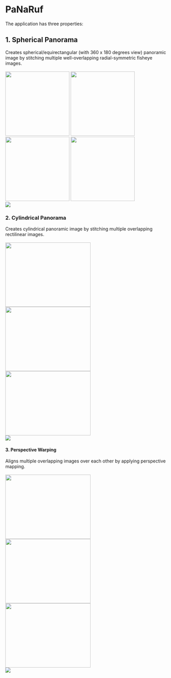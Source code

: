 # PaNaRuf
The application has three properties:


## 1. Spherical Panorama
  Creates spherical/equirectangular (with 360 x 180 degrees view) panoramic image by stitching multiple well-overlapping radial-symmetric fisheye images.<br />
<br />
  <img src="https://user-images.githubusercontent.com/25903137/85304345-edc8f980-b4ab-11ea-93f5-37b0be949f0c.png" width="200" height="200"/>
  <img src="https://user-images.githubusercontent.com/25903137/85304311-e4d82800-b4ab-11ea-93fb-4374b6c27e24.png" width="200" height="200"/>
  <img src="https://user-images.githubusercontent.com/25903137/85304323-e7d31880-b4ab-11ea-95a7-c44007b6be33.png" width="200" height="200"/>
  <img src="https://user-images.githubusercontent.com/25903137/85304332-eace0900-b4ab-11ea-9557-0a2fc4776a26.png" width="200" height="200"/>
  <br />
  <img src="https://user-images.githubusercontent.com/25903137/85305120-ea823d80-b4ac-11ea-9e17-530e114d5b9c.png"/>

### 2. Cylindrical Panorama
   Creates cylindrical panoramic image by stitching multiple overlapping rectilinear images.<br />
<br />
  <img src="https://user-images.githubusercontent.com/25903137/85307405-29fe5900-b4b0-11ea-8df6-395fe50e018d.jpg" width="266" height="200"/>
  <img src="https://user-images.githubusercontent.com/25903137/85307402-28cd2c00-b4b0-11ea-9e63-47b9d3c4077b.jpg" width="266" height="200"/>
  <img src="https://user-images.githubusercontent.com/25903137/85307404-2965c280-b4b0-11ea-9767-07090914cd88.jpg" width="266" height="200"/>
  <br />
  <img src="https://user-images.githubusercontent.com/25903137/85307480-413d4680-b4b0-11ea-83e2-7e3f727e4bce.png"/>
  
  #### 3. Perspective Warping
   Aligns multiple overlapping images over each other by applying perspective mapping.<br />
<br />
  <img src="https://user-images.githubusercontent.com/25903137/85308754-e4db2680-b4b1-11ea-970b-93f4f486046e.jpg" width="266" height="200"/>
  <img src="https://user-images.githubusercontent.com/25903137/85308757-e573bd00-b4b1-11ea-98b9-29f9b2242de9.jpg" width="266" height="200"/>
  <img src="https://user-images.githubusercontent.com/25903137/85308760-e60c5380-b4b1-11ea-9d26-e3aaecd99963.jpg" width="266" height="200"/>
  <br />
  <img src="https://user-images.githubusercontent.com/25903137/85308929-266bd180-b4b2-11ea-8345-98e3b6cd9d90.png"/>  
  

